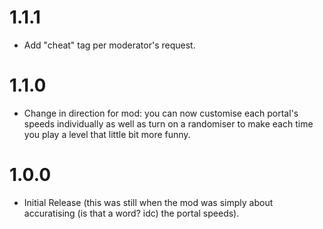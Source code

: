 # 1.1.1
- Add "cheat" tag per moderator's request.
# 1.1.0
- Change in direction for mod: you can now customise each portal's speeds individually as well as turn on a randomiser to make each time you play a level that little bit more funny.
# 1.0.0
- Initial Release (this was still when the mod was simply about accuratising (is that a word? idc) the portal speeds).
